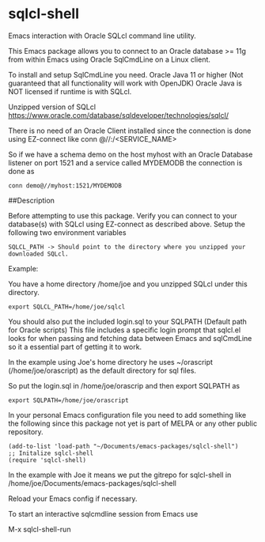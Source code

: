 # sqlcl-shell

Emacs interaction with Oracle SQLcl command line utility.


This Emacs package allows you to connect to an Oracle database >= 11g
from within Emacs using Oracle SqlCmdLine on a Linux client.

To install and setup SqlCmdLine you need.
Oracle Java 11 or higher (Not guaranteed that all functionality will work with OpenJDK)
Oracle Java is NOT licensed if runtime is with SQLcl.

Unzipped version of SQLcl
https://www.oracle.com/database/sqldeveloper/technologies/sqlcl/

There is no need of an Oracle Client installed since the connection is done
using EZ-connect like conn <schema>@//<host>:<port>/<SERVICE_NAME>

So if we have a schema demo on the host myhost with an Oracle Database listener on port 1521 and
a service called MYDEMODB the connection is done as

```
conn demo@//myhost:1521/MYDEMODB
```

##Description

Before attempting to use this package.
Verify you can connect to your database(s) with SQLcl using EZ-connect as described above.
Setup the following two environment variables

```
SQLCL_PATH -> Should point to the directory where you unzipped your downloaded SQLcl.
```

Example:

You have a home directory /home/joe and you unzipped SQLcl under this directory.

```
export SQLCL_PATH=/home/joe/sqlcl
```

You should also put the included login.sql to your SQLPATH (Default path for Oracle scripts)
This file includes a specific login prompt that sqlcl.el looks for when passing and fetching
data between Emacs and sqlCmdLine so it a essential part of getting it to work.

In the example using Joe's home directory he uses ~/orascript (/home/joe/orascript) as the
default directory for sql files.

So put the login.sql in /home/joe/orascrip and then export SQLPATH as

```
export SQLPATH=/home/joe/orascript
```

In your personal Emacs configuration file you need to add something like the following
since this package not yet is part of MELPA or any other public repository.

```
(add-to-list 'load-path "~/Documents/emacs-packages/sqlcl-shell")
;; Initalize sqlcl-shell
(require 'sqlcl-shell)
```

In the example with Joe it means we put the gitrepo for sqlcl-shell in
/home/joe/Documents/emacs-packages/sqlcl-shell

Reload your Emacs config if necessary.

To start an interactive sqlcmdline session from Emacs use

M-x sqlcl-shell-run

